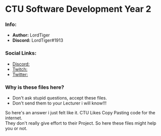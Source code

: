 # CTU Software Development Year 2

### Info:
- **Author:** LordTiger
- **Discord:** LordTiger#1913

### Social Links:
- [Discord:](https://discord.gg/6qkYQ94dBQ)
- [Twitch:](https://www.twitch.tv/mlordtiger)
- [Twitter:](https://twitter.com/MLordTiger)

### Why is these files here?
- Don't ask stupid questions, accept these files.
- Don't send them to your Lecturer i will know!!!

So here's an answer i just felt like it. CTU Likes Copy Pasting code for the internet.  
They don't really give effort to their Project. So here these files might help you or not.
